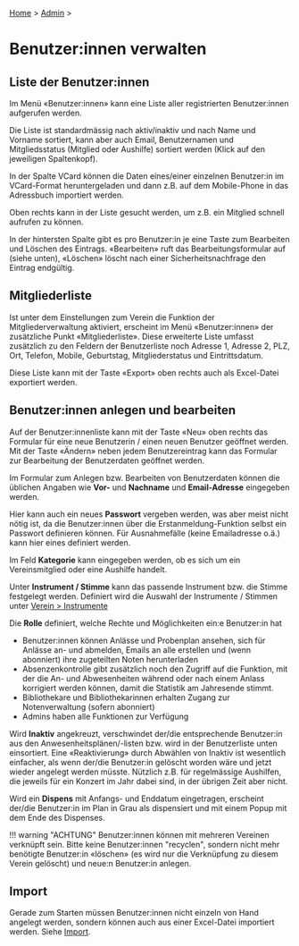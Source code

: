[Home](/) > [Admin](/admin) >

# Benutzer:innen verwalten

## Liste der Benutzer:innen
Im Menü «Benutzer:innen» kann eine Liste aller registrierten Benutzer:innen aufgerufen werden.

Die Liste ist standardmässig nach aktiv/inaktiv und nach Name und Vorname sortiert, kann aber auch Email, Benutzernamen und Mitgliedsstatus (Mitglied oder Aushilfe) sortiert werden (Klick auf den jeweiligen Spaltenkopf).

In der Spalte VCard können die Daten eines/einer einzelnen Benutzer:in im VCard-Format heruntergeladen und dann z.B. auf dem Mobile-Phone in das Adressbuch importiert werden.

Oben rechts kann in der Liste gesucht werden, um z.B. ein Mitglied schnell aufrufen zu können.

In der hintersten Spalte gibt es pro Benutzer:in je eine Taste zum Bearbeiten und Löschen des Eintrags.
«Bearbeiten» ruft das Bearbeitungsformular auf (siehe unten), «Löschen» löscht nach einer Sicherheitsnachfrage den Eintrag endgültig.

## Mitgliederliste
Ist unter dem Einstellungen zum Verein die Funktion der Mitgliederverwaltung aktiviert, erscheint im Menü «Benutzer:innen» der zusätzliche Punkt «Mitgliederliste». Diese erweiterte Liste umfasst zusätzlich zu den Feldern der Benutzerliste noch Adresse 1, Adresse 2, PLZ, Ort, Telefon, Mobile, Geburtstag, Mitgliederstatus und Eintrittsdatum.

Diese Liste kann mit der Taste «Export» oben rechts auch als Excel-Datei exportiert werden.

## Benutzer:innen anlegen und bearbeiten
Auf der Benutzer:innenliste kann mit der Taste «Neu» oben rechts das Formular für eine neue Benutzerin / einen neuen Benutzer geöffnet werden.  
Mit der Taste «Ändern» neben jedem Benutzereintrag kann das Formular zur Bearbeitung der Benutzerdaten geöffnet werden.

Im Formular zum Anlegen bzw. Bearbeiten von Benutzerdaten können die üblichen Angaben wie **Vor-** und **Nachname** und **Email-Adresse** eingegeben werden.

Hier kann auch ein neues **Passwort** vergeben werden, was aber meist nicht nötig ist, da die Benutzer:innen über die Erstanmeldung-Funktion selbst ein Passwort definieren können. Für Ausnahmefälle (keine Emailadresse o.ä.) kann hier eines definiert werden.

Im Feld **Kategorie** kann eingegeben werden, ob es sich um ein Vereinsmitglied oder eine Aushilfe handelt.

Unter **Instrument / Stimme** kann das passende Instrument bzw. die Stimme festgelegt werden. Definiert wird die Auswahl der Instrumente / Stimmen unter [Verein > Instrumente](/admin/verein)

Die **Rolle** definiert, welche Rechte und Möglichkeiten ein:e Benutzer:in hat

- Benutzer:innen können Anlässe und Probenplan ansehen, sich für Anlässe an- und abmelden, Emails an alle erstellen und (wenn abonniert) ihre zugeteilten Noten herunterladen
- Absenzenkontrolle gibt zusätzlich noch den Zugriff auf die Funktion, mit der die An- und Abwesenheiten während oder nach einem Anlass korrigiert werden können, damit die Statistik am Jahresende stimmt.
- Bibliothekare und Bibliothekarinnen erhalten Zugang zur Notenverwaltung (sofern abonniert)
- Admins haben alle Funktionen zur Verfügung

Wird **Inaktiv** angekreuzt, verschwindet der/die entsprechende Benutzer:in aus den Anwesenheitsplänen/-listen bzw. wird in der Benutzerliste unten einsortiert. Eine «Reaktivierung» durch Abwählen von Inaktiv ist wesentlich einfacher, als wenn der/die Benutzer:in gelöscht worden wäre und jetzt wieder angelegt werden müsste. Nützlich z.B. für regelmässige Aushilfen, die jeweils für ein Konzert im Jahr dabei sind, in der übrigen Zeit aber nicht.

Wird ein **Dispens** mit Anfangs- und Enddatum eingetragen, erscheint der/die Benutzer:in im Plan in Grau als dispensiert und mit einem Popup mit dem Ende des Dispenses.

!!! warning "ACHTUNG"
    Benutzer:innen können mit mehreren Vereinen verknüpft sein. Bitte keine Benutzer:innen "recyclen", sondern nicht mehr benötigte Benutzer:in «löschen» (es wird nur die Verknüpfung zu diesem Verein gelöscht) und neue:n Benutzer:in anlegen.

## Import
Gerade zum Starten müssen Benutzer:innen nicht einzeln von Hand angelegt werden, sondern können auch aus einer Excel-Datei importiert werden. Siehe [Import](/admin/import).